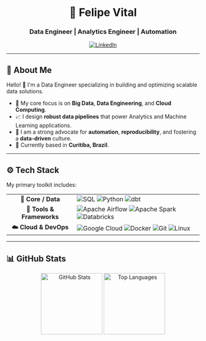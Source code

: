 <h1 align="center">🧠 Felipe Vital</h1>
<h3 align="center">Data Engineer | Analytics Engineer | Automation</h3>

<p align="center">
  <a href="https://www.linkedin.com/in/felipe-vital7/" target="_blank">
    <img src="https://img.shields.io/badge/LinkedIn-0A66C2?style=for-the-badge&logo=linkedin&logoColor=white" alt="LinkedIn"/>
  </a>
  </p>

---

## 🚀 About Me

Hello! 👋 I'm a Data Engineer specializing in building and optimizing scalable data solutions.

* 🔭 My core focus is on **Big Data**, **Data Engineering**, and **Cloud Computing**.
* 📈 I design **robust data pipelines** that power Analytics and Machine Learning applications.
* 🤖 I am a strong advocate for **automation**, **reproducibility**, and fostering a **data-driven** culture.
* 📍 Currently based in **Curitiba, Brazil**.

---

## ⚙️ Tech Stack

My primary toolkit includes:

<table>
  <tr>
    <td align="center" width="160"><strong>💾 Core / Data</strong></td>
    <td>
      <img src="https://img.shields.io/badge/SQL-336791?style=for-the-badge&logo=postgresql&logoColor=white" alt="SQL"/>
      <img src="https://img.shields.io/badge/Python-3776AB?style=for-the-badge&logo=python&logoColor=white" alt="Python"/>
      <img src="https://img.shields.io/badge/dbt-FF694B?style=for-the-badge&logo=dbt&logoColor=white" alt="dbt"/>
    </td>
  </tr>
  <tr>
    <td align="center" width="160"><strong>🔧 Tools & Frameworks</strong></td>
    <td>
      <img src="https://img.shields.io/badge/Airflow-017CEE?style=for-the-badge&logo=apacheairflow&logoColor=white" alt="Apache Airflow"/>
      <img src="https://img.shields.io/badge/Spark-E25A1C?style=for-the-badge&logo=apachespark&logoColor=white" alt="Apache Spark"/>
      <img src="https://img.shields.io/badge/Databricks-FC4C02?style=for-the-badge&logo=databricks&logoColor=white" alt="Databricks"/>
    </td>
  </tr>
  <tr>
    <td align="center" width="160"><strong>☁️ Cloud & DevOps</strong></td>
    <td>
      <img src="https://img.shields.io/badge/GCP-4285F4?style=for-the-badge&logo=googlecloud&logoColor=white" alt="Google Cloud"/>
      <img src="https://img.shields.io/badge/Docker-2496ED?style=for-the-badge&logo=docker&logoColor=white" alt="Docker"/>
      <img src="https://img.shields.io/badge/Git-F05032?style=for-the-badge&logo=git&logoColor=white" alt="Git"/>
      <img src="https://img.shields.io/badge/Linux-FCC624?style=for-the-badge&logo=linux&logoColor=black" alt="Linux"/>
    </td>
  </tr>
</table>

---

## 📊 GitHub Stats

<p align="center">
  <img height="160em" src="https://github-readme-stats.vercel.app/api?username=vitaless7&show_icons=true&theme=github_dark&hide_border=true&count_private=true" alt="GitHub Stats" />
  <img height="160em" src="https://github-readme-stats.vercel.app/api/top-langs/?username=vitaless7&layout=compact&theme=github_dark&hide_border=true" alt="Top Languages" />
</p>
